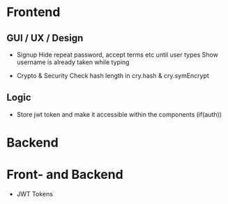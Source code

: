 Frontend
=========

GUI / UX / Design
-----------------

 - Signup
    Hide repeat password, accept terms etc until user types
    Show username is already taken while typing

 - Crypto & Security
    Check hash length in cry.hash & cry.symEncrypt

Logic
------
 - Store jwt token and make it accessible within the components (if(auth))

Backend
========

Front- and Backend
===================
 - JWT Tokens

